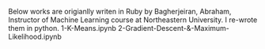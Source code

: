 Below works are origianlly writen in Ruby by  Bagherjeiran, Abraham, Instructor of Machine Learning course at Northeastern University. I re-wrote them in python.
1-K-Means.ipynb
2-Gradient-Descent-&-Maximum-Likelihood.ipynb
